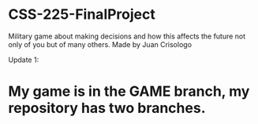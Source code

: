# CSS-225-FinalProject
Military game about making decisions and how this affects the future not only of you but of many others.
Made by Juan Crisologo

Update 1:
# My game is in the GAME branch, my repository has two branches.
